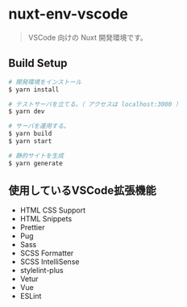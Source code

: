 # nuxt-env-vscode

> VSCode 向けの Nuxt 開発環境です。

## Build Setup

``` bash
# 開発環境をインストール
$ yarn install

# テストサーバを立てる。（ アクセスは localhost:3000 ）
$ yarn dev

# サーバを運用する。
$ yarn build
$ yarn start

# 静的サイトを生成
$ yarn generate
```

## 使用しているVSCode拡張機能

- HTML CSS Support
- HTML Snippets
- Prettier
- Pug
- Sass
- SCSS Formatter
- SCSS IntelliSense
- stylelint-plus
- Vetur
- Vue
- ESLint
